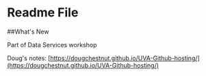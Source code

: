 # Readme File 
##What's New

Part of Data Services workshop

Doug's notes: [https://dougchestnut.github.io/UVA-Github-hosting/](https://dougchestnut.github.io/UVA-Github-hosting/)
